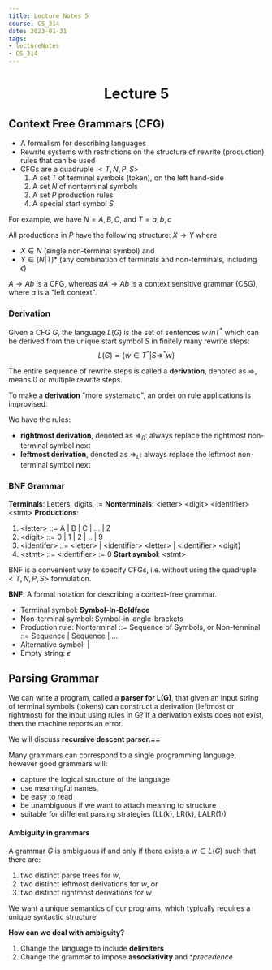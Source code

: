```yaml
---
title: Lecture Notes 5
course: CS_314
date: 2023-01-31
tags: 
- lectureNotes
- CS_314
---
```


<center><h1>Lecture 5</h1></center>

## Context Free Grammars (CFG)
- A formalism for describing languages
- Rewrite systems with restrictions on the structure of rewrite (production) rules that can be used
- CFGs are a quadruple $<T, N, P, S>$
	1. A set $T$ of terminal symbols (token), on the left hand-side
	2. A set $N$ of nonterminal symbols
	3. A set $P$ production rules
	4. A special start symbol $S$

For example, we have
$N={A,B,C,}$ and $T={a,b,c}$

All productions in $P$ have the following structure:
$X \to Y$ where
- $X \in N$ (single non-terminal symbol) and
- $Y \in (N|T)*$ (any combination of terminals and non-terminals, including $\epsilon$)

$A \to Ab$ is a CFG, whereas $aA \to Ab$ is a context sensitive grammar (CSG), where $a$ is a "left context".

### Derivation
Given a CFG $G$, the language $L(G)$ is the set of sentences $w \ in T^*$ which can be derived from the unique start symbol $S$ in finitely many rewrite steps:
$$ L(G) = \{w \in  T^* | S \Rightarrow^* w\}$$

The entire sequence of rewrite steps is called a **derivation**, denoted as $\Rightarrow$, means 0 or multiple rewrite steps.

To make a **derivation** "more systematic", an order on rule applications is improvised.

We have the rules:
- **rightmost derivation**, denoted as $\Rightarrow_R$: always replace the rightmost non-terminal symbol next
- **leftmost derivation**, denoted as $\Rightarrow_L$: always replace the leftmost non-terminal symbol next

### BNF Grammar
**Terminals**: Letters, digits, :=
**Nonterminals**: \<letter> \<digit> \<identifier> \<stmt>
**Productions**:
1. \<letter> ::= A | B | C | ... | Z
2. \<digit> ::= 0 | 1 | 2 | .. | 9
3. \<identifer> ::= \<letter> | \<identifier> \<letter> | \<identifier> \<digit}
4. \<stmt> ::= \<identifier> := 0
**Start symbol**: \<stmt>

BNF is a convenient way to specify CFGs, i.e. without using the quadruple $<T,N,P,S>$ formulation.

**BNF**: A formal notation for describing a context-free grammar.

- Terminal symbol: **Symbol-In-Boldface**
- Non-terminal symbol: Symbol-in-angle-brackets
- Production rule:
	Nonterminal ::= Sequence of Symbols, or
	Non-terminal ::= Sequence | Sequence | ...
- Alternative symbol: |
- Empty string: $\epsilon$

## Parsing Grammar
We can write a program, called a **parser for L(G)**, that given an input string of terminal symbols (tokens) can construct a derivation (leftmost or rightmost) for the input using rules in G? If a derivation exists does not exist, then the machine reports an error.

We will discuss **recursive descent parser.==**

Many grammars can correspond to a single programming language, however good grammars will:
- capture the logical structure of the language
- use meaningful names,
- be easy to read
- be unambiguous if we want to attach meaning to structure
- suitable for different parsing strategies (LL(k), LR(k), LALR(1))

#### Ambiguity in grammars
A grammar $G$ is ambiguous if and only if there exists a $w \in L(G)$ such that there are:
1. two distinct parse trees for $w$,
2. two distinct leftmost derivations for $w$, or
3. two distinct rightmost derivations for $w$

We want a unique semantics of our programs, which typically requires a unique syntactic structure.

**How can we deal with ambiguity?**
1. Change the language to include **delimiters**
2. Change the grammar to impose **associativity** and **precedence*